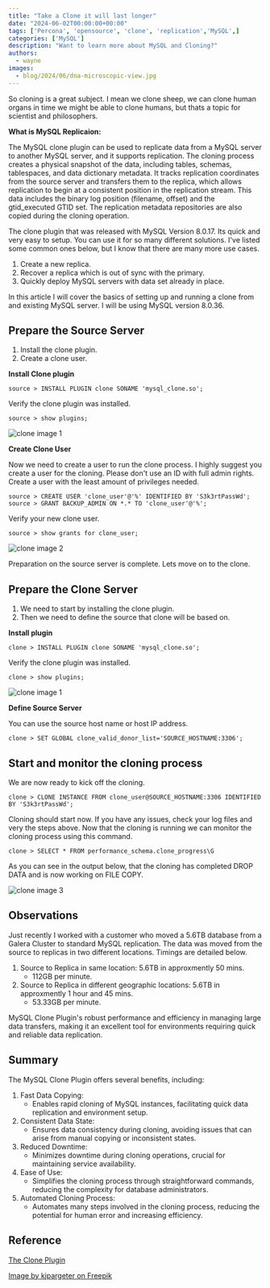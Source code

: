 ```yaml
---
title: "Take a Clone it will last longer"
date: "2024-06-02T00:00:00+00:00"
tags: ['Percona', 'opensource', 'clone', 'replication','MySQL',]
categories: ['MySQL']
description: "Want to learn more about MySQL and Cloning?"
authors:
  - wayne
images:
  - blog/2024/06/dna-microscopic-view.jpg
---
```

So cloning is a great subject. I mean we clone sheep, we can clone human organs in time we might be able to clone humans,
but thats a topic for scientist and philosophers.

**What is MySQL Replicaion:**

The MySQL clone plugin can be used to replicate data from a MySQL server to another MySQL server, and it supports replication. The cloning process creates a physical snapshot of the data, including tables, schemas, tablespaces, and data dictionary metadata. It tracks replication coordinates from the source server and transfers them to the replica, which allows replication to begin at a consistent position in the replication stream. This data includes the binary log position (filename, offset) and the gtid_executed GTID set. The replication metadata repositories are also copied during the cloning operation.

The clone plugin that was released with MySQL Version 8.0.17. Its quick and very easy to setup. You can use it for so many different solutions. I've listed some common ones below, but I know that there are many more use cases.

1. Create a new replica.
2. Recover a replica which is out of sync with the primary.
3. Quickly deploy MySQL servers with data set already in place.

In this article I will cover the basics of setting up and running a clone from and existing MySQL server. I will be using MySQL version 8.0.36.

## Prepare the Source Server

1. Install the clone plugin.
2. Create a clone user.

**Install Clone plugin**

```
source > INSTALL PLUGIN clone SONAME 'mysql_clone.so';
```

Verify the clone plugin was installed.

```
source > show plugins;
```

![clone image 1](blog/2024/06/clone-plugin-img1.png)

**Create Clone User**

Now we need to create a user to run the clone process. I highly suggest you create a user for the cloning. Please don't use an ID with full admin rights. Create a user with the least amount of privileges needed.

```
source > CREATE USER 'clone_user'@'%' IDENTIFIED BY 'S3k3rtPassWd';
source > GRANT BACKUP_ADMIN ON *.* TO 'clone_user'@'%';
```

Verify your new clone user.

```
source > show grants for clone_user;
```

![clone image 2](blog/2024/06/clone-plugin-img2.png)

Preparation on the source server is complete. Lets move on to the clone.

## Prepare the Clone Server

1. We need to start by installing the clone plugin.
2. Then we need to define the source that clone will be based on.

**Install plugin**

```
clone > INSTALL PLUGIN clone SONAME 'mysql_clone.so';
```

Verify the clone plugin was installed.

```
clone > show plugins;
```

![clone image 1](blog/2024/06/clone-plugin-img1.png)

**Define Source Server**

You can use the source host name or host IP address.

```
clone > SET GLOBAL clone_valid_donor_list='SOURCE_HOSTNAME:3306';
```

## Start and monitor the cloning process

We are now ready to kick off the cloning.

```
clone > CLONE INSTANCE FROM clone_user@SOURCE_HOSTNAME:3306 IDENTIFIED BY 'S3k3rtPassWd';
```

Cloning should start now. If you have any issues, check your log files and very the steps above. Now that the cloning is running we can monitor the cloning process using this command.

```
clone > SELECT * FROM performance_schema.clone_progress\G
```

As you can see in the output below, that the cloning has completed DROP DATA and is now working on FILE COPY.

![clone image 3](blog/2024/06/clone-plugin-img3.png)

## Observations

Just recently I worked with a customer who moved a 5.6TB database from a Galera Cluster to standard MySQL replication. The data was moved from the source to replicas in two different locations. Timings are detailed below.

1. Source to Replica in same location: 5.6TB in approxmently 50 mins.
    - 112GB per minute.
2. Source to Replica in different geographic locations: 5.6TB in approxmently 1 hour and 45 mins.
    - 53.33GB per minute.

MySQL Clone Plugin's robust performance and efficiency in managing large data transfers, making it an excellent tool for environments requiring quick and reliable data replication.

## Summary

The MySQL Clone Plugin offers several benefits, including:

1. Fast Data Copying:
    - Enables rapid cloning of MySQL instances, facilitating quick data replication and environment setup.
2. Consistent Data State:
    - Ensures data consistency during cloning, avoiding issues that can arise from manual copying or inconsistent states.
3. Reduced Downtime:
    - Minimizes downtime during cloning operations, crucial for maintaining service availability.
4. Ease of Use:
    - Simplifies the cloning process through straightforward commands, reducing the complexity for database administrators.
5. Automated Cloning Process:
    - Automates many steps involved in the cloning process, reducing the potential for human error and increasing efficiency.

## Reference

[The Clone Plugin](https://dev.mysql.com/doc/refman/8.0/en/clone-plugin.html)

[Image by kjpargeter on Freepik](https://www.freepik.com/free-photo/dna-microscopic-view_854596.htm#fromView=search&page=1&position=1&uuid=b58a4350-e1ba-44f8-9c0a-0c4498e84ac5)
